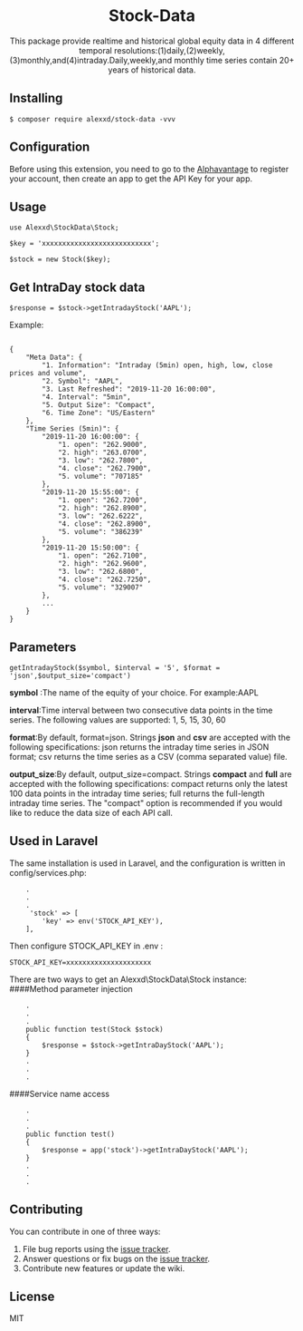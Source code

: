 <h1 align="center"> Stock-Data </h1>

<p align="center"> This package provide realtime and historical global equity data in 4 different temporal resolutions:(1)daily,(2)weekly,(3)monthly,and(4)intraday.Daily,weekly,and monthly time series contain 20+ years of historical data.</p>


## Installing

```shell
$ composer require alexxd/stock-data -vvv
```


## Configuration

Before using this extension, you need to go to the [Alphavantage](https://www.alphavantage.co/) to register your account, then create an app to get the API Key for your app.
## Usage
```
use Alexxd\StockData\Stock;

$key = 'xxxxxxxxxxxxxxxxxxxxxxxxxxx';

$stock = new Stock($key);
```
## Get IntraDay stock data
```
$response = $stock->getIntradayStock('AAPL');
```
Example:
```

{
    "Meta Data": {
        "1. Information": "Intraday (5min) open, high, low, close prices and volume",
        "2. Symbol": "AAPL",
        "3. Last Refreshed": "2019-11-20 16:00:00",
        "4. Interval": "5min",
        "5. Output Size": "Compact",
        "6. Time Zone": "US/Eastern"
    },
    "Time Series (5min)": {
        "2019-11-20 16:00:00": {
            "1. open": "262.9000",
            "2. high": "263.0700",
            "3. low": "262.7800",
            "4. close": "262.7900",
            "5. volume": "707185"
        },
        "2019-11-20 15:55:00": {
            "1. open": "262.7200",
            "2. high": "262.8900",
            "3. low": "262.6222",
            "4. close": "262.8900",
            "5. volume": "386239"
        },
        "2019-11-20 15:50:00": {
            "1. open": "262.7100",
            "2. high": "262.9600",
            "3. low": "262.6800",
            "4. close": "262.7250",
            "5. volume": "329007"
        },
        ...
    }
}
```
## Parameters
```
getIntradayStock($symbol, $interval = '5', $format = 'json',$output_size='compact')
```
**symbol** :The name of the equity of your choice. For example:AAPL

**interval**:Time interval between two consecutive data points in the time series. The following values are supported: 1, 5, 15, 30, 60

**format**:By default, format=json. Strings **json** and **csv** are accepted with the following specifications: json returns the intraday time series in JSON format; csv returns the time series as a CSV (comma separated value) file.

**output_size**:By default, output_size=compact. Strings **compact** and **full** are accepted with the following specifications: compact returns only the latest 100 data points in the intraday time series; full returns the full-length intraday time series. The "compact" option is recommended if you would like to reduce the data size of each API call.

## Used in Laravel

The same installation is used in Laravel, and the configuration is written in config/services.php:
```
    .
    .
    .
     'stock' => [
        'key' => env('STOCK_API_KEY'),
    ],
```
Then configure STOCK_API_KEY in .env :
```
STOCK_API_KEY=xxxxxxxxxxxxxxxxxxxxx
```
There are two ways to get an Alexxd\StockData\Stock instance:
####Method parameter injection
```
    .
    .
    .
    public function test(Stock $stock) 
    {
        $response = $stock->getIntraDayStock('AAPL');
    }
    .
    .
    .
```
####Service name access
```
    .
    .
    .
    public function test() 
    {
        $response = app('stock')->getIntraDayStock('AAPL');
    }
    .
    .
    .
```
## Contributing

You can contribute in one of three ways:

1. File bug reports using the [issue tracker](https://github.com/alexxd/stock-data/issues).
2. Answer questions or fix bugs on the [issue tracker](https://github.com/alexxd/stock-data/issues).
3. Contribute new features or update the wiki.



## License

MIT